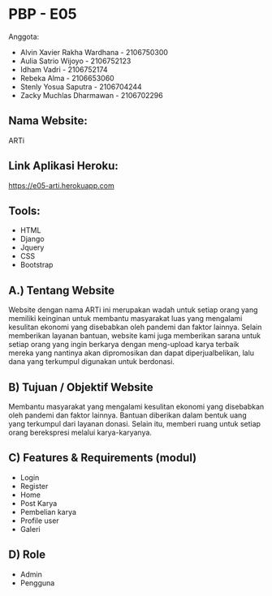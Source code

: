 # PBP - E05

Anggota:
* Alvin Xavier Rakha Wardhana - 2106750300
* Aulia Satrio Wijoyo - 2106752123
* Idham Vadri - 2106752174
* Rebeka Alma - 2106653060
* Stenly Yosua Saputra - 2106704244
* Zacky Muchlas Dharmawan - 2106702296

## Nama Website:
ARTi

## Link Aplikasi Heroku:
https://e05-arti.herokuapp.com

## Tools:
* HTML
* Django
* Jquery
* CSS
* Bootstrap

## A.) Tentang Website
Website dengan nama ARTi ini merupakan wadah untuk setiap orang yang memiliki keinginan untuk membantu masyarakat luas yang mengalami kesulitan ekonomi yang disebabkan oleh pandemi dan faktor lainnya. Selain memberikan layanan bantuan, website kami juga memberikan sarana untuk setiap orang yang ingin berkarya dengan meng-upload karya terbaik mereka yang nantinya akan dipromosikan dan dapat diperjualbelikan, lalu dana yang terkumpul digunakan untuk berdonasi.

## B) Tujuan / Objektif Website
Membantu masyarakat yang mengalami kesulitan ekonomi yang disebabkan oleh pandemi dan faktor lainnya. Bantuan diberikan dalam bentuk uang  yang terkumpul dari layanan donasi. Selain itu, memberi ruang untuk setiap orang berekspresi melalui karya-karyanya.

## C) Features & Requirements (modul)
* Login
* Register
* Home
* Post Karya
* Pembelian karya
* Profile user
* Galeri

## D) Role
* Admin
* Pengguna
